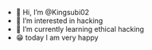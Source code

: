 - 👋 Hi, I’m @Kingsubi02
- 👀 I’m interested in hacking
- 🌱 I’m currently learning ethical hacking 
- 😁 today I am very happy 


<!---
Kingsubi02/Kingsubi02 is a ✨ special ✨ repository because its `README.md` (this file) appears on your GitHub profile.
You can click the Preview link to take a look at your changes.
--->

